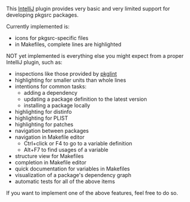 This [IntelliJ](https://www.jetbrains.com/idea/) plugin provides very basic and very limited support for developing pkgsrc packages.

Currently implemented is:

* icons for pkgsrc-specific files
* in Makefiles, complete lines are highlighted

NOT yet implemented is everything else you might expect from a proper IntelliJ plugin, such as:

* inspections like those provided by [pkglint](https://github.com/rillig/pkglint/)
* highlighting for smaller units than whole lines
* intentions for common tasks:
    * adding a dependency
    * updating a package definition to the latest version
    * installing a package locally
* highlighting for distinfo
* highlighting for PLIST
* highlighting for patches
* navigation between packages
* navigation in Makefile editor
    * Ctrl+click or F4 to go to a variable definition
    * Alt+F7 to find usages of a variable
* structure view for Makefiles
* completion in Makefile editor
* quick documentation for variables in Makefiles
* visualization of a package's dependency graph
* automatic tests for all of the above items

If you want to implement one of the above features, feel free to do so.
